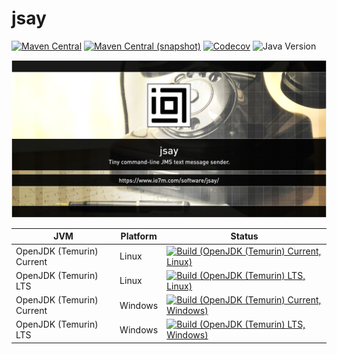 jsay
===

[![Maven Central](https://img.shields.io/maven-central/v/com.io7m.jsay/com.io7m.jsay.svg?style=flat-square)](http://search.maven.org/#search%7Cga%7C1%7Cg%3A%22com.io7m.jsay%22)
[![Maven Central (snapshot)](https://img.shields.io/nexus/s/com.io7m.jsay/com.io7m.jsay?server=https%3A%2F%2Fs01.oss.sonatype.org&style=flat-square)](https://s01.oss.sonatype.org/content/repositories/snapshots/com/io7m/jsay/)
[![Codecov](https://img.shields.io/codecov/c/github/io7m-com/jsay.svg?style=flat-square)](https://codecov.io/gh/io7m-com/jsay)
![Java Version](https://img.shields.io/badge/21-java?label=java&color=e6c35c)

![com.io7m.jsay](./src/site/resources/jsay.jpg?raw=true)

| JVM | Platform | Status |
|-----|----------|--------|
| OpenJDK (Temurin) Current | Linux | [![Build (OpenJDK (Temurin) Current, Linux)](https://img.shields.io/github/actions/workflow/status/io7m-com/jsay/main.linux.temurin.current.yml)](https://www.github.com/io7m-com/jsay/actions?query=workflow%3Amain.linux.temurin.current)|
| OpenJDK (Temurin) LTS | Linux | [![Build (OpenJDK (Temurin) LTS, Linux)](https://img.shields.io/github/actions/workflow/status/io7m-com/jsay/main.linux.temurin.lts.yml)](https://www.github.com/io7m-com/jsay/actions?query=workflow%3Amain.linux.temurin.lts)|
| OpenJDK (Temurin) Current | Windows | [![Build (OpenJDK (Temurin) Current, Windows)](https://img.shields.io/github/actions/workflow/status/io7m-com/jsay/main.windows.temurin.current.yml)](https://www.github.com/io7m-com/jsay/actions?query=workflow%3Amain.windows.temurin.current)|
| OpenJDK (Temurin) LTS | Windows | [![Build (OpenJDK (Temurin) LTS, Windows)](https://img.shields.io/github/actions/workflow/status/io7m-com/jsay/main.windows.temurin.lts.yml)](https://www.github.com/io7m-com/jsay/actions?query=workflow%3Amain.windows.temurin.lts)|
